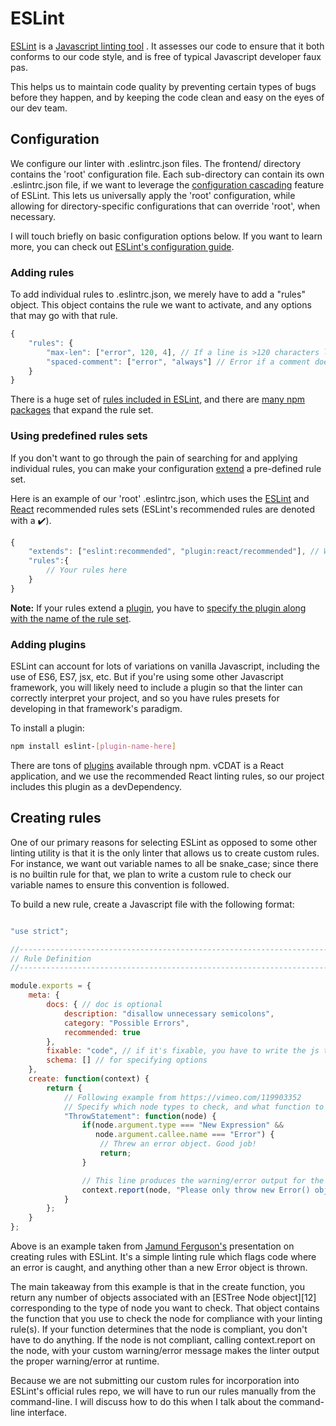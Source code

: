 # ESLint

[ESLint][1] is a [Javascript linting tool][2] . It assesses our code to ensure that it both conforms to
our code style, and is free of typical Javascript developer faux pas.

This helps us to maintain code quality by preventing certain types of bugs before they happen, and by keeping the code
clean and easy on the eyes of our dev team.

## Configuration

We configure our linter with .eslintrc.json files. The frontend/ directory contains the 'root' configuration file.
Each sub-directory can contain its own .eslintrc.json file, if we want to leverage the [configuration cascading][3]
feature of ESLint. This lets us universally apply the 'root' configuration, while allowing for directory-specific
configurations that can override 'root', when necessary.

I will touch briefly on basic configuration options below. If you want to learn more, you can check out
[ESLint's configuration guide][4].

### Adding rules

To add individual rules to .eslintrc.json, we merely have to add a "rules" object. This object contains the rule we want
to activate, and any options that may go with that rule.
```javascript
{
    "rules": {
        "max-len": ["error", 120, 4], // If a line is >120 characters long, error. Count \t characters as 4 spaces.
        "spaced-comment": ["error", "always"] // Error if a comment does not have a space before its text.
    }
}
```
There is a huge set of [rules included in ESLint][5], and there are [many npm packages][6] that expand the rule set.

### Using predefined rules sets

If you don't want to go through the pain of searching for and applying individual rules, you can make your configuration
[extend][7] a pre-defined rule set.

Here is an example of our 'root' .eslintrc.json, which uses the [ESLint][5] and [React][8] recommended rules sets
(ESLint's recommended rules are denoted with a :heavy_check_mark:).
```javascript
{
    "extends": ["eslint:recommended", "plugin:react/recommended"], // We use the React plugin for vCDAT
    "rules":{
        // Your rules here
    }
}
```
__Note:__ If your rules extend a [plugin][9], you have to [specify the plugin along with the name of the rule set][10].

### Adding plugins

ESLint can account for lots of variations on vanilla Javascript, including the use of ES6, ES7, jsx, etc.
But if you're using some other Javascript framework, you will likely need to include a plugin so that the linter can
correctly interpret your project, and so you have rules presets for developing in that framework's paradigm.

To install a plugin:
```bash
npm install eslint-[plugin-name-here]
```

There are tons of [plugins][9] available through npm.
vCDAT is a React application, and we use the recommended React linting rules, so our project includes this plugin as a
devDependency.

## Creating rules

One of our primary reasons for selecting ESLint as opposed to some other linting utility is that it is the only linter
that allows us to create custom rules. For instance, we want out variable names to all be snake_case; since there is no
builtin rule for that, we plan to write a custom rule to check our variable names to ensure this convention is followed.

To build a new rule, create a Javascript file with the following format:
```javascript

"use strict";

//------------------------------------------------------------------------------
// Rule Definition
//------------------------------------------------------------------------------

module.exports = {
    meta: {
        docs: { // doc is optional
            description: "disallow unnecessary semicolons",
            category: "Possible Errors",
            recommended: true
        },
        fixable: "code", // if it's fixable, you have to write the js that fixes it
        schema: [] // for specifying options
    },
    create: function(context) {
        return {
            // Following example from https://vimeo.com/119903352
            // Specify which node types to check, and what function to run
            "ThrowStatement": function(node) {
                if(node.argument.type === "New Expression" &&
                   node.argument.callee.name === "Error") {
                    // Threw an error object. Good job!
                    return;
                }

                // This line produces the warning/error output for the linter
                context.report(node, "Please only throw new Error() objects");
            }
        };
    }
};
```

Above is an example taken from [Jamund Ferguson's][11] presentation on creating rules with ESLint. It's a simple
linting rule which flags code where an error is caught, and anything other than a new Error object is thrown.

The main takeaway from this example is that in the create function, you return any number of objects associated with
an [ESTree Node object][12] corresponding to the type of node you want to check. That object contains the function that
you use to check the node for compliance with your linting rule(s). If your function determines that the node is
compliant, you don't have to do anything. If the node is not compliant, calling context.report on the node, with your
custom warning/error message makes the linter output the proper warning/error at runtime.

Because we are not submitting our custom rules for incorporation into ESLint's official rules repo, we will have to run our rules manually from the command-line. I will discuss how to do this when I talk about the command-line interface.


[1]: http://eslint.org/
[2]: http://mikecavaliere.com/javascript-linting-what-developers-need-to-know/
[3]: http://eslint.org/docs/user-guide/configuring#configuration-cascading-and-hierarchy
[4]: http://eslint.org/docs/user-guide/configuring
[5]: http://eslint.org/docs/rules/
[6]: https://www.npmjs.com/search?q=eslint-config-*
[7]: http://eslint.org/docs/user-guide/configuring#extending-configuration-files
[8]: https://github.com/yannickcr/eslint-plugin-react#user-content-recommended
[9]: https://www.npmjs.com/search?q=eslint-plugin-*
[10]: http://eslint.org/docs/user-guide/configuring#using-the-configuration-from-a-plugin
[11]: https://www.pubnub.com/blog/2015-03-13-linting-ensure-javascript-code-quality-eslint/
